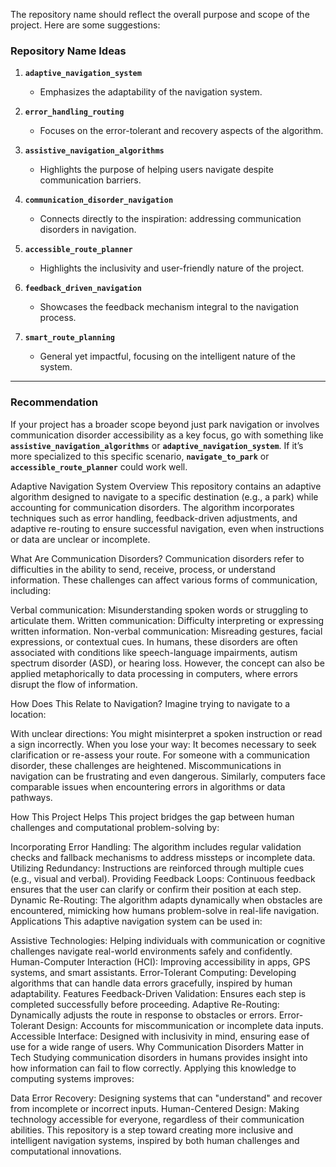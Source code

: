 The repository name should reflect the overall purpose and scope of the project. Here are some suggestions:

### **Repository Name Ideas**
1. **`adaptive_navigation_system`**  
   - Emphasizes the adaptability of the navigation system.

2. **`error_handling_routing`**  
   - Focuses on the error-tolerant and recovery aspects of the algorithm.

3. **`assistive_navigation_algorithms`**  
   - Highlights the purpose of helping users navigate despite communication barriers.

4. **`communication_disorder_navigation`**  
   - Connects directly to the inspiration: addressing communication disorders in navigation.

5. **`accessible_route_planner`**  
   - Highlights the inclusivity and user-friendly nature of the project.

6. **`feedback_driven_navigation`**  
   - Showcases the feedback mechanism integral to the navigation process.

7. **`smart_route_planning`**  
   - General yet impactful, focusing on the intelligent nature of the system.

---

### **Recommendation**
If your project has a broader scope beyond just park navigation or involves communication disorder accessibility as a key focus, go with something like **`assistive_navigation_algorithms`** or **`adaptive_navigation_system`**. If it’s more specialized to this specific scenario, **`navigate_to_park`** or **`accessible_route_planner`** could work well.


Adaptive Navigation System
Overview
This repository contains an adaptive algorithm designed to navigate to a specific destination (e.g., a park) while accounting for communication disorders. The algorithm incorporates techniques such as error handling, feedback-driven adjustments, and adaptive re-routing to ensure successful navigation, even when instructions or data are unclear or incomplete.

What Are Communication Disorders?
Communication disorders refer to difficulties in the ability to send, receive, process, or understand information. These challenges can affect various forms of communication, including:

Verbal communication: Misunderstanding spoken words or struggling to articulate them.
Written communication: Difficulty interpreting or expressing written information.
Non-verbal communication: Misreading gestures, facial expressions, or contextual cues.
In humans, these disorders are often associated with conditions like speech-language impairments, autism spectrum disorder (ASD), or hearing loss. However, the concept can also be applied metaphorically to data processing in computers, where errors disrupt the flow of information.

How Does This Relate to Navigation?
Imagine trying to navigate to a location:

With unclear directions: You might misinterpret a spoken instruction or read a sign incorrectly.
When you lose your way: It becomes necessary to seek clarification or re-assess your route.
For someone with a communication disorder, these challenges are heightened. Miscommunications in navigation can be frustrating and even dangerous. Similarly, computers face comparable issues when encountering errors in algorithms or data pathways.

How This Project Helps
This project bridges the gap between human challenges and computational problem-solving by:

Incorporating Error Handling: The algorithm includes regular validation checks and fallback mechanisms to address missteps or incomplete data.
Utilizing Redundancy: Instructions are reinforced through multiple cues (e.g., visual and verbal).
Providing Feedback Loops: Continuous feedback ensures that the user can clarify or confirm their position at each step.
Dynamic Re-Routing: The algorithm adapts dynamically when obstacles are encountered, mimicking how humans problem-solve in real-life navigation.
Applications
This adaptive navigation system can be used in:

Assistive Technologies: Helping individuals with communication or cognitive challenges navigate real-world environments safely and confidently.
Human-Computer Interaction (HCI): Improving accessibility in apps, GPS systems, and smart assistants.
Error-Tolerant Computing: Developing algorithms that can handle data errors gracefully, inspired by human adaptability.
Features
Feedback-Driven Validation: Ensures each step is completed successfully before proceeding.
Adaptive Re-Routing: Dynamically adjusts the route in response to obstacles or errors.
Error-Tolerant Design: Accounts for miscommunication or incomplete data inputs.
Accessible Interface: Designed with inclusivity in mind, ensuring ease of use for a wide range of users.
Why Communication Disorders Matter in Tech
Studying communication disorders in humans provides insight into how information can fail to flow correctly. Applying this knowledge to computing systems improves:

Data Error Recovery: Designing systems that can "understand" and recover from incomplete or incorrect inputs.
Human-Centered Design: Making technology accessible for everyone, regardless of their communication abilities.
This repository is a step toward creating more inclusive and intelligent navigation systems, inspired by both human challenges and computational innovations.

